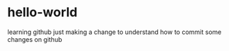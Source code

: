 # hello-world
learning github
just making a change to understand how to commit some changes on github
